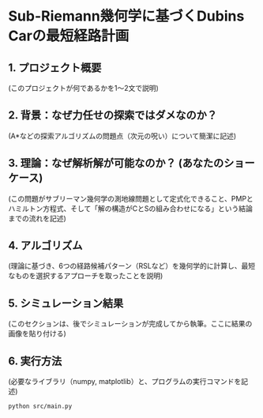 # Sub-Riemann幾何学に基づくDubins Carの最短経路計画

## 1. プロジェクト概要
(このプロジェクトが何であるかを1〜2文で説明)

## 2. 背景：なぜ力任せの探索ではダメなのか？
(A*などの探索アルゴリズムの問題点（次元の呪い）について簡潔に記述)

## 3. 理論：なぜ解析解が可能なのか？ (あなたのショーケース)
(この問題がサブリーマン幾何学の測地線問題として定式化できること、PMPとハミルトン方程式、そして「解の構造がCとSの組み合わせになる」という結論までの流れを記述)

## 4. アルゴリズム
(理論に基づき、6つの経路候補パターン（RSLなど）を幾何学的に計算し、最短なものを選択するアプローチを取ったことを説明)

## 5. シミュレーション結果
(このセクションは、後でシミュレーションが完成してから執筆。ここに結果の画像を貼り付ける)

## 6. 実行方法
(必要なライブラリ（numpy, matplotlib）と、プログラムの実行コマンドを記述)
```
python src/main.py
```